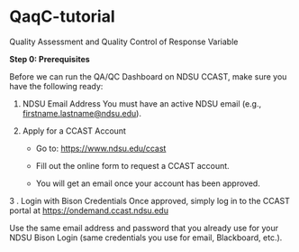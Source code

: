 # QaqC-tutorial
Quality Assessment and Quality Control of Response Variable


**Step 0: Prerequisites**

Before we can run the QA/QC Dashboard on NDSU CCAST, make sure you have the following ready:

1. NDSU Email Address
    You must have an active NDSU email (e.g., firstname.lastname@ndsu.edu).

2. Apply for a CCAST Account

   * Go to: <a href="https://www.ndsu.edu/ccast" target="_blank">https://www.ndsu.edu/ccast</a>

   * Fill out the online form to request a CCAST account.
   *  You will get an email once your account has been approved.



3 . Login with Bison Credentials
    Once approved, simply log in to the CCAST portal at https://ondemand.ccast.ndsu.edu

Use the same email address and password that you already use for your NDSU Bison Login (same credentials you use for email, Blackboard, etc.).
